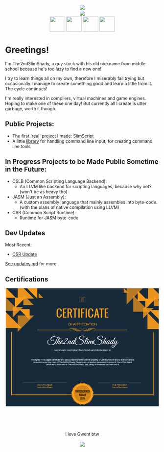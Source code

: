 <p align=center>
  <img 
  src=https://images.weserv.nl/?url=avatars.githubusercontent.com/u/64863810?v=4?v=4&h=300&w=300&fit=cover&mask=circle&maxage=7d
 />
 <br/>
 <img src=https://img.shields.io/badge/Certified-hardworker-yellow>
 <br/>
	<img 
		src=https://cdn.jsdelivr.net/gh/devicons/devicon@latest/icons/cplusplus/cplusplus-original.svg 
		height=50 width=50
	/>
	<img 
		src=https://cdn.jsdelivr.net/gh/devicons/devicon@latest/icons/csharp/csharp-original.svg 
		height=50 width=50
	/>
	<img 
		src=https://cdn.jsdelivr.net/gh/devicons/devicon@latest/icons/lua/lua-original.svg 
		height=50 width=50
	/>
	<img 
		src=https://cdn.jsdelivr.net/gh/devicons/devicon@latest/icons/neovim/neovim-original.svg 
		height=50 width=50
	/>
</p>

# Greetings!

I'm The2ndSlimShady, a guy stuck with his old nickname from middle school because he's too lazy to find a new one!

I try to learn things all on my own, therefore I miserably fail trying but occasionally I manage to create something good and learn a little from it. The cycle continues!

I'm really interested in compilers, virtual machines and game engines. Hoping to make one of these one day! But currently all I create is utter garbage, worth it though.

## Public Projects:

- The first 'real' project I made: [SlimScript](https://github.com/The2ndSlimShady/SlimScript.git)
- A little [library](https://github.com/The2ndSlimShady/CLIParser.git) for handling command line input, for creating command line tools

## In Progress Projects to be Made Public Sometime in the Future:
- CSLB (Common Scripting Language Backend): 
	- An LLVM like backend for scripting languages, because why not? (won't be as heavy tho)
- JASM (Just an Assembly): 
	- A custom assembly language that mainly assembles into byte-code. (with the plans of native compilation using LLVM)
- CSR (Common Script Runtime): 
	- Runtime for JASM byte-code

## Dev Updates

Most Recent:  
- [CSR Update](https://github.com/The2ndSlimShady/The2ndSlimShady/blob/master/updates/CSR_Update.md) 

[See updates.md](https://github.com/The2ndSlimShady/The2ndSlimShady/blob/master/updates.md) for more

## Certifications
<p align=center>
	<img src=https://github.com/The2ndSlimShady/The2ndSlimShady/blob/master/HardworkerCertificate.png?raw=true
	width=500
	/>
</p>

<br/> <br/><br/>
<p align=center>
	<text>I love Gwent btw</text>
	<br/>
	<br/>
	<img src=https://images.weserv.nl/?url=cdn.jim-nielsen.com/ios/512/gwent-the-witcher-card-game-2019-12-11.png?v=4?v=4&h=70&w=70/>
</p>
